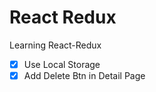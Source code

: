 # React Redux

Learning React-Redux  
  
 - [x] Use Local Storage
 - [x] Add Delete Btn in Detail Page